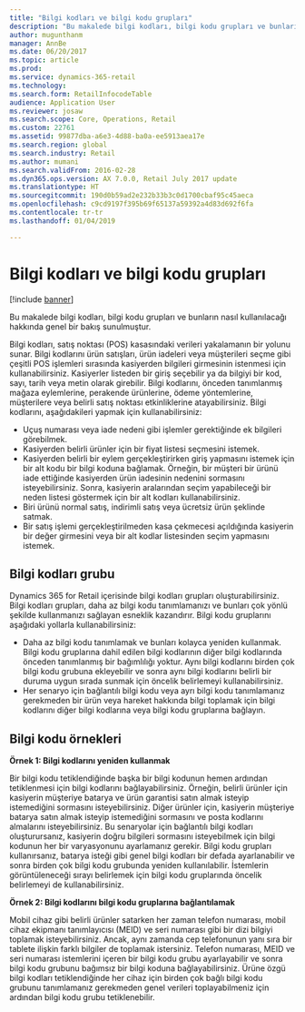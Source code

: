 ```yaml
---
title: "Bilgi kodları ve bilgi kodu grupları"
description: "Bu makalede bilgi kodları, bilgi kodu grupları ve bunların nasıl kullanılacağı hakkında genel bir bakış sunulmuştur."
author: mugunthanm
manager: AnnBe
ms.date: 06/20/2017
ms.topic: article
ms.prod: 
ms.service: dynamics-365-retail
ms.technology: 
ms.search.form: RetailInfocodeTable
audience: Application User
ms.reviewer: josaw
ms.search.scope: Core, Operations, Retail
ms.custom: 22761
ms.assetid: 99877dba-a6e3-4d88-ba0a-ee5913aea17e
ms.search.region: global
ms.search.industry: Retail
ms.author: mumani
ms.search.validFrom: 2016-02-28
ms.dyn365.ops.version: AX 7.0.0, Retail July 2017 update
ms.translationtype: HT
ms.sourcegitcommit: 190d0b59ad2e232b33b3c0d1700cbaf95c45aeca
ms.openlocfilehash: c9cd9197f395b69f65137a59392a4d83d692f6fa
ms.contentlocale: tr-tr
ms.lasthandoff: 01/04/2019

---
```


# <a name="info-codes-and-info-code-groups"></a>Bilgi kodları ve bilgi kodu grupları

[!include [banner](includes/banner.md)]

Bu makalede bilgi kodları, bilgi kodu grupları ve bunların nasıl kullanılacağı hakkında genel bir bakış sunulmuştur.

Bilgi kodları, satış noktası (POS) kasasındaki verileri yakalamanın bir yolunu sunar. Bilgi kodlarını ürün satışları, ürün iadeleri veya müşterileri seçme gibi çeşitli POS işlemleri sırasında kasiyerden bilgileri girmesinin istenmesi için kullanabilirsiniz. Kasiyerler listeden bir giriş seçebilir ya da bilgiyi bir kod, sayı, tarih veya metin olarak girebilir. Bilgi kodlarını, önceden tanımlanmış mağaza eylemlerine, perakende ürünlerine, ödeme yöntemlerine, müşterilere veya belirli satış noktası etkinliklerine atayabilirsiniz. Bilgi kodlarını, aşağıdakileri yapmak için kullanabilirsiniz:

- Uçuş numarası veya iade nedeni gibi işlemler gerektiğinde ek bilgileri görebilmek.
- Kasiyerden belirli ürünler için bir fiyat listesi seçmesini istemek.
- Kasiyerden belirli bir eylem gerçekleştirirken giriş yapmasını istemek için bir alt kodu bir bilgi koduna bağlamak. Örneğin, bir müşteri bir ürünü iade ettiğinde kasiyerden ürün iadesinin nedenini sormasını isteyebilirsiniz. Sonra, kasiyerin aralarından seçim yapabileceği bir neden listesi göstermek için bir alt kodları kullanabilirsiniz.
- Biri ürünü normal satış, indirimli satış veya ücretsiz ürün şeklinde satmak.
- Bir satış işlemi gerçekleştirilmeden kasa çekmecesi açıldığında kasiyerin bir değer girmesini veya bir alt kodlar listesinden seçim yapmasını istemek.

## <a name="info-codes-group"></a>Bilgi kodları grubu

Dynamics 365 for Retail içerisinde bilgi kodları grupları oluşturabilirsiniz. Bilgi kodları grupları, daha az bilgi kodu tanımlamanızı ve bunları çok yönlü şekilde kullanmanızı sağlayan esneklik kazandırır. Bilgi kodu gruplarını aşağıdaki yollarla kullanabilirsiniz:

- Daha az bilgi kodu tanımlamak ve bunları kolayca yeniden kullanmak. Bilgi kodu gruplarına dahil edilen bilgi kodlarının diğer bilgi kodlarında önceden tanımlanmış bir bağımlılığı yoktur. Aynı bilgi kodlarını birden çok bilgi kodu grubuna ekleyebilir ve sonra aynı bilgi kodlarını belirli bir duruma uygun sırada sunmak için öncelik belirlemeyi kullanabilirsiniz.
- Her senaryo için bağlantılı bilgi kodu veya ayrı bilgi kodu tanımlamanız gerekmeden bir ürün veya hareket hakkında bilgi toplamak için bilgi kodlarını diğer bilgi kodlarına veya bilgi kodu gruplarına bağlayın.

## <a name="info-code-examples"></a>Bilgi kodu örnekleri

**Örnek 1: Bilgi kodlarını yeniden kullanmak**

Bir bilgi kodu tetiklendiğinde başka bir bilgi kodunun hemen ardından tetiklenmesi için bilgi kodlarını bağlayabilirsiniz. Örneğin, belirli ürünler için kasiyerin müşteriye batarya ve ürün garantisi satın almak isteyip istemediğini sormasını isteyebilirsiniz. Diğer ürünler için, kasiyerin müşteriye batarya satın almak isteyip istemediğini sormasını ve posta kodlarını almalarını isteyebilirsiniz. Bu senaryolar için bağlantılı bilgi kodları oluşturursanız, kasiyerin doğru bilgileri sormasını isteyebilmek için bilgi kodunun her bir varyasyonunu ayarlamanız gerekir. Bilgi kodu grupları kullanırsanız, batarya isteği gibi genel bilgi kodları bir defada ayarlanabilir ve sonra birden çok bilgi kodu grubunda yeniden kullanılabilir. İstemlerin görüntüleneceği sırayı belirlemek için bilgi kodu gruplarında öncelik belirlemeyi de kullanabilirsiniz.

**Örnek 2: Bilgi kodlarını bilgi kodu gruplarına bağlantılamak**

Mobil cihaz gibi belirli ürünler satarken her zaman telefon numarası, mobil cihaz ekipmanı tanımlayıcısı (MEID) ve seri numarası gibi bir dizi bilgiyi toplamak isteyebilirsiniz. Ancak, aynı zamanda cep telefonunun yanı sıra bir tablete ilişkin farklı bilgiler de toplamak istersiniz. Telefon numarası, MEID ve seri numarası istemlerini içeren bir bilgi kodu grubu ayarlayabilir ve sonra bilgi kodu grubunu bağımsız bir bilgi koduna bağlayabilirsiniz. Ürüne özgü bilgi kodları tetiklendiğinde her cihaz için birden çok bağlı bilgi kodu grubunu tanımlamanız gerekmeden genel verileri toplayabilmeniz için ardından bilgi kodu grubu tetiklenebilir.

